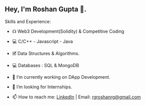 ## Hey, I'm Roshan Gupta 👋.

Skills and Experience: 

- ☊ Web3 Development(Solidity) & Competitive Coding
- 💻 C/C++ - Javascript - Java
- 🗹 Data Structures & Algorithms.
- 💻 Databases : SQL & MongoDB

- 🔭 I’m currently working on DApp Development.
- 👯 I’m looking for Internships.
- 📫 How to reach me: [LinkedIn](https://www.linkedin.com/in/rgroshanrg/) | Email: rgroshanrg@gmail.com

